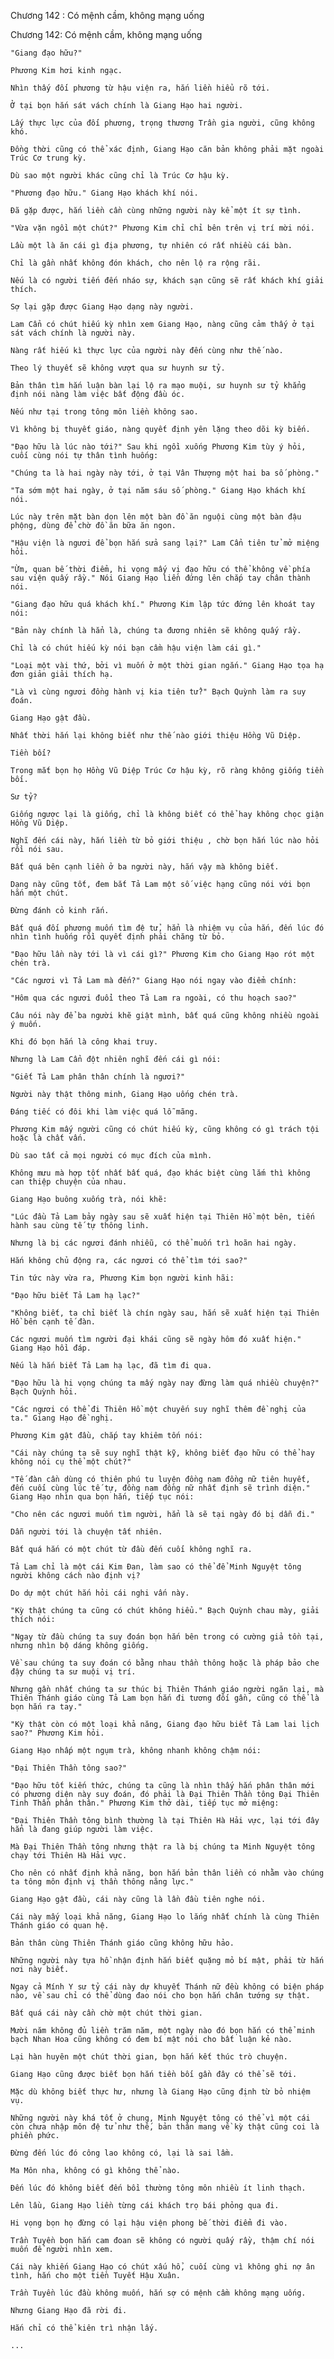 




Chương 142 : Có mệnh cầm, không mạng uống


Chương 142: Có mệnh cầm, không mạng uống

	"Giang đạo hữu?"

	Phương Kim hơi kinh ngạc.

	Nhìn thấy đối phương từ hậu viện ra, hắn liền hiểu rõ tới.

	Ở tại bọn hắn sát vách chính là Giang Hạo hai người.

	Lấy thực lực của đối phương, trọng thương Trần gia người, cũng không khó.

	Đồng thời cũng có thể xác định, Giang Hạo căn bản không phải mặt ngoài Trúc Cơ trung kỳ.

	Dù sao một người khác cũng chỉ là Trúc Cơ hậu kỳ.

	"Phương đạo hữu." Giang Hạo khách khí nói.

	Đã gặp được, hắn liền cần cùng những người này kể một ít sự tình.

	"Vừa vặn ngồi một chút?" Phương Kim chỉ chỉ bên trên vị trí mời nói.

	Lầu một là ăn cái gì địa phương, tự nhiên có rất nhiều cái bàn.

	Chỉ là gần nhất không đón khách, cho nên lộ ra rộng rãi.

	Nếu là có người tiến đến nháo sự, khách sạn cũng sẽ rất khách khí giải thích.

	Sợ lại gặp được Giang Hạo dạng này người.

	Lam Cẩn có chút hiếu kỳ nhìn xem Giang Hạo, nàng cũng cảm thấy ở tại sát vách chính là người này.

	Nàng rất hiếu kì thực lực của người này đến cùng như thế nào.

	Theo lý thuyết sẽ không vượt qua sư huynh sư tỷ.

	Bản thân tìm hắn luận bàn lại lộ ra mạo muội, sư huynh sư tỷ khẳng định nói nàng làm việc bất động đầu óc.

	Nếu như tại trong tông môn liền không sao.

	Vì không bị thuyết giáo, nàng quyết định yên lặng theo dõi kỳ biến.

	"Đạo hữu là lúc nào tới?" Sau khi ngồi xuống Phương Kim tùy ý hỏi, cuối cùng nói tự thân tình huống:

	"Chúng ta là hai ngày này tới, ở tại Vân Thượng một hai ba số phòng."

	"Ta sớm một hai ngày, ở tại năm sáu số phòng." Giang Hạo khách khí nói.

	Lúc này trên mặt bàn dọn lên một bàn đồ ăn nguội cùng một bàn đậu phộng, dùng để chờ đồ ăn bữa ăn ngon.

	"Hậu viện là ngươi để bọn hắn sửa sang lại?" Lam Cẩn tiên tử mở miệng hỏi.

	"Ừm, quan bế thời điểm, hi vọng mấy vị đạo hữu có thể không về phía sau viện quấy rầy." Nói Giang Hạo liền đứng lên chắp tay chân thành nói.

	"Giang đạo hữu quá khách khí." Phương Kim lập tức đứng lên khoát tay nói:

	"Bản này chính là hẳn là, chúng ta đương nhiên sẽ không quấy rầy.

	Chỉ là có chút hiếu kỳ nói bạn cầm hậu viện làm cái gì."

	"Loại một vài thứ, bởi vì muốn ở một thời gian ngắn." Giang Hạo tọa hạ đơn giản giải thích hạ.

	"Là vì cùng ngươi đồng hành vị kia tiên tử?" Bạch Quỳnh làm ra suy đoán.

	Giang Hạo gật đầu.

	Nhất thời hắn lại không biết như thế nào giới thiệu Hồng Vũ Diệp.

	Tiền bối?

	Trong mắt bọn họ Hồng Vũ Diệp Trúc Cơ hậu kỳ, rõ ràng không giống tiền bối.

	Sư tỷ?

	Giống ngược lại là giống, chỉ là không biết có thể hay không chọc giận Hồng Vũ Diệp.

	Nghĩ đến cái này, hắn liền từ bỏ giới thiệu , chờ bọn hắn lúc nào hỏi rồi nói sau.

	Bất quá bên cạnh liền ở ba người này, hắn vậy mà không biết.

	Dạng này cũng tốt, đem bắt Tả Lam một số việc hạng cũng nói với bọn hắn một chút.

	Đừng đánh cỏ kinh rắn.

	Bất quá đối phương muốn tìm đệ tử, hẳn là nhiệm vụ của hắn, đến lúc đó nhìn tình huống rồi quyết định phải chăng từ bỏ.

	"Đạo hữu lần này tới là vì cái gì?" Phương Kim cho Giang Hạo rót một chén trà.

	"Các ngươi vì Tả Lam mà đến?" Giang Hạo nói ngay vào điểm chính:

	"Hôm qua các ngươi đuổi theo Tả Lam ra ngoài, có thu hoạch sao?"

	Câu nói này để ba người khẽ giật mình, bất quá cũng không nhiều ngoài ý muốn.

	Khi đó bọn hắn là công khai truy.

	Nhưng là Lam Cẩn đột nhiên nghĩ đến cái gì nói:

	"Giết Tả Lam phân thân chính là ngươi?"

	Người này thật thông minh, Giang Hạo uống chén trà.

	Đáng tiếc có đôi khi làm việc quá lỗ mãng.

	Phương Kim mấy người cũng có chút hiếu kỳ, cũng không có gì trách tội hoặc là chất vấn.

	Dù sao tất cả mọi người có mục đích của mình.

	Không mưu mà hợp tốt nhất bất quá, đạo khác biệt cùng lắm thì không can thiệp chuyện của nhau.

	Giang Hạo buông xuống trà, nói khẽ:

	"Lúc đầu Tả Lam bảy ngày sau sẽ xuất hiện tại Thiên Hồ một bên, tiến hành sau cùng tế tự thông linh.

	Nhưng là bị các ngươi đánh nhiễu, có thể muốn trì hoãn hai ngày.

	Hắn không chủ động ra, các ngươi có thể tìm tới sao?"

	Tin tức này vừa ra, Phương Kim bọn người kinh hãi:

	"Đạo hữu biết Tả Lam hạ lạc?"

	"Không biết, ta chỉ biết là chín ngày sau, hắn sẽ xuất hiện tại Thiên Hồ bên cạnh tế đàn.

	Các ngươi muốn tìm người đại khái cũng sẽ ngày hôm đó xuất hiện." Giang Hạo hồi đáp.

	Nếu là hắn biết Tả Lam hạ lạc, đã tìm đi qua.

	"Đạo hữu là hi vọng chúng ta mấy ngày nay đừng làm quá nhiều chuyện?" Bạch Quỳnh hỏi.

	"Các ngươi có thể đi Thiên Hồ một chuyến suy nghĩ thêm đề nghị của ta." Giang Hạo đề nghị.

	Phương Kim gật đầu, chắp tay khiêm tốn nói:

	"Cái này chúng ta sẽ suy nghĩ thật kỹ, không biết đạo hữu có thể hay không nói cụ thể một chút?"

	"Tế đàn cần dùng có thiên phú tu luyện đồng nam đồng nữ tiên huyết, đến cuối cùng lúc tế tự, đồng nam đồng nữ nhất định sẽ trình diện." Giang Hạo nhìn qua bọn hắn, tiếp tục nói:

	"Cho nên các ngươi muốn tìm người, hẳn là sẽ tại ngày đó bị dẫn đi."

	Dẫn người tới là chuyện tất nhiên.

	Bất quá hắn có một chút từ đầu đến cuối không nghĩ ra.

	Tả Lam chỉ là một cái Kim Đan, làm sao có thể để Minh Nguyệt tông người không cách nào định vị?

	Do dự một chút hắn hỏi cái nghi vấn này.

	"Kỳ thật chúng ta cũng có chút không hiểu." Bạch Quỳnh chau mày, giải thích nói:

	"Ngay từ đầu chúng ta suy đoán bọn hắn bên trong có cường giả tồn tại, nhưng nhìn bộ dáng không giống.

	Về sau chúng ta suy đoán có bằng nhau thần thông hoặc là pháp bảo che đậy chúng ta sư muội vị trí.

	Nhưng gần nhất chúng ta sư thúc bị Thiên Thánh giáo người ngăn lại, mà Thiên Thánh giáo cùng Tả Lam bọn hắn đi tương đối gần, cũng có thể là bọn hắn ra tay."

	"Kỳ thật còn có một loại khả năng, Giang đạo hữu biết Tả Lam lai lịch sao?" Phương Kim hỏi.

	Giang Hạo nhấp một ngụm trà, không nhanh không chậm nói:

	"Đại Thiên Thần tông sao?"

	"Đạo hữu tốt kiến thức, chúng ta cũng là nhìn thấy hắn phân thân mới có phương diện này suy đoán, đó phải là Đại Thiên Thần tông Đại Thiên Tinh Thần phân thân." Phương Kim thở dài, tiếp tục mở miệng:

	"Đại Thiên Thần tông bình thường là tại Thiên Hà Hải vực, lại tới đây hẳn là đang giúp người làm việc.

	Mà Đại Thiên Thần tông nhưng thật ra là bị chúng ta Minh Nguyệt tông chạy tới Thiên Hà Hải vực.

	Cho nên có nhất định khả năng, bọn hắn bản thân liền có nhằm vào chúng ta tông môn định vị thần thông năng lực."

	Giang Hạo gật đầu, cái này cũng là lần đầu tiên nghe nói.

	Cái này mấy loại khả năng, Giang Hạo lo lắng nhất chính là cùng Thiên Thánh giáo có quan hệ.

	Bản thân cùng Thiên Thánh giáo cũng không hữu hảo.

	Những người này tựa hồ nhận định hắn biết quặng mỏ bí mật, phải từ hắn nơi này biết.

	Ngay cả Mính Y sư tỷ cái này dự khuyết Thánh nữ đều không có biện pháp nào, về sau chỉ có thể dùng đao nói cho bọn hắn chân tướng sự thật.

	Bất quá cái này cần chờ một chút thời gian.

	Mười năm không đủ liền trăm năm, một ngày nào đó bọn hắn có thể minh bạch Nhan Hoa cũng không có đem bí mật nói cho bất luận kẻ nào.

	Lại hàn huyên một chút thời gian, bọn hắn kết thúc trò chuyện.

	Giang Hạo cũng được biết bọn hắn tiền bối gần đây có thể sẽ tới.

	Mặc dù không biết thực hư, nhưng là Giang Hạo cũng định từ bỏ nhiệm vụ.

	Những người này khá tốt ở chung, Minh Nguyệt tông có thể vì một cái còn chưa nhập môn đệ tử như thế, bản thân mang về kỳ thật cũng coi là phiền phức.

	Đừng đến lúc đó công lao không có, lại là sai lầm.

	Ma Môn nha, không có gì không thể nào.

	Đến lúc đó không biết đến bồi thường tông môn nhiều ít linh thạch.

	Lên lầu, Giang Hạo liền từng cái khách trọ bái phỏng qua đi.

	Hi vọng bọn họ đừng có lại hậu viện phong bế thời điểm đi vào.

	Trần Tuyền bọn hắn cam đoan sẽ không có người quấy rầy, thậm chí nói muốn để người nhìn xem.

	Cái này khiến Giang Hạo có chút xấu hổ, cuối cùng vì không ghi nợ ân tình, hắn cho một tiền Tuyết Hậu Xuân.

	Trần Tuyền lúc đầu không muốn, hắn sợ có mệnh cầm không mạng uống.

	Nhưng Giang Hạo đã rời đi.

	Hắn chỉ có thể kiên trì nhận lấy.

	...




